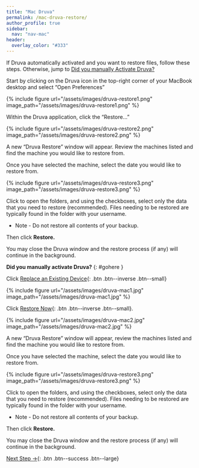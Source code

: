 ```yaml
---
title: "Mac Druva"
permalink: /mac-druva-restore/
author_profile: true
sidebar:
  nav: "nav-mac"
header:
  overlay_color: "#333"
---
```


If Druva automatically activated and you want to restore files, follow these steps. Otherwise, jump to [Did you manually Activate Druva?](#gohere)

Start by clicking on the Druva icon in the top-right corner of your MacBook desktop and select “Open Preferences”

{% include figure url="/assets/images/druva-restore1.png" image_path="/assets/images/druva-restore1.png" %}

Within the Druva application, click the “Restore…” 

{% include figure url="/assets/images/druva-restore2.png" image_path="/assets/images/druva-restore2.png" %}

A new “Druva Restore” window will appear. Review the machines listed and find the machine you would like to restore from.

Once you have selected the machine, select the date you would like to restore from.

{% include figure url="/assets/images/druva-restore3.png" image_path="/assets/images/druva-restore3.png" %}


Click to open the folders, and using the checkboxes, select only the data that you need to restore (recommended). Files needing to be restored are typically found in the folder with your username.

* Note - Do not restore all contents of your backup.

Then click __Restore.__

You may close the Druva window and the restore process (if any) will continue in the background. 


__Did you manually activate Druva?__
{: #gohere }

Click [Replace an Existing Device](){: .btn .btn--inverse .btn--small} 

{% include figure url="/assets/images/druva-mac1.jpg" image_path="/assets/images/druva-mac1.jpg" %}

Click [Restore Now](){: .btn .btn--inverse .btn--small}.

{% include figure url="/assets/images/druva-mac2.jpg" image_path="/assets/images/druva-mac2.jpg" %}

A new “Druva Restore” window will appear, review the machines listed and find the machine you would like to restore from.

Once you have selected the machine, select the date you would like to restore from.

{% include figure url="/assets/images/druva-restore3.png" image_path="/assets/images/druva-restore3.png" %}

Click to open the folders, and using the checkboxes, select only the data that you need to restore (recommended). Files needing to be restored are typically found in the folder with your username.

* Note - Do not restore all contents of your backup.

Then click __Restore.__

You may close the Druva window and the restore process (if any) will continue in the background. 

[Next Step &rarr;](/mac-yubikey/){: .btn .btn--success .btn--large}
